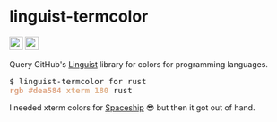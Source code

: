 # linguist-termcolor

<a href="https://crates.io/crates/linguist-termcolor"><img src="https://img.shields.io/crates/v/linguist-termcolor?style=for-the-badge&logo=rust" style="height: 24px;" /></a>
<a href="https://docs.rs/linguist-termcolor"><img src="https://img.shields.io/badge/docs.rs-linguist--termcolor-5e5085?style=for-the-badge&logo=docs.rs" style="height: 24px;" /></a>

Query GitHub's [Linguist] library for colors for programming languages.

[Linguist]: https://github.com/github-linguist/linguist

<pre>$ linguist-termcolor for rust
<strong style="color: #dea584 !important">rgb #dea584</strong> <strong style="color: #dfaf87 !important">xterm 180</strong> rust</pre>

I needed xterm colors for [Spaceship] 😎 but then it got out of hand.

[Spaceship]: https://github.com/spaceship-prompt/spaceship-prompt
